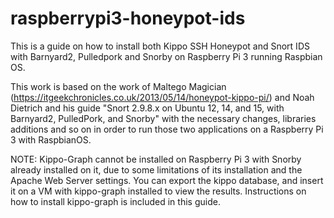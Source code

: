 # raspberrypi3-honeypot-ids

This is a guide on how to install both Kippo SSH Honeypot and Snort IDS with Barnyard2, Pulledpork and Snorby on Raspberry Pi 3 running Raspbian OS.

This work is based on the work of Maltego Magician (https://itgeekchronicles.co.uk/2013/05/14/honeypot-kippo-pi/) and Noah Dietrich and his guide "Snort 2.9.8.x on Ubuntu 12, 14, and 15, with Barnyard2, PulledPork, and Snorby" with the necessary changes, libraries additions and so on in order to run those two applications on a Raspberry Pi 3 with RaspbianOS.

NOTE: Kippo-Graph cannot be installed on Raspberry Pi 3 with Snorby already installed on it, due to some limitations of its installation and the Apache Web Server settings. You can export the kippo database, and insert it on a VM with kippo-graph installed to view the results.
Instructions on how to install kippo-graph is included in this guide.
